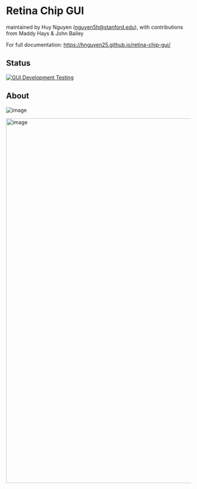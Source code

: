 # Retina Chip GUI
maintained by Huy Nguyen (nguyen5h@stanford.edu), with contributions from Maddy Hays & John Bailey

For full documentation: https://hnguyen25.github.io/retina-chip-gui/

## Status
[![GUI Development Testing](https://github.com/hnguyen25/retina-chip-gui/actions/workflows/python-package-conda.yml/badge.svg?branch=testing)](https://github.com/hnguyen25/retina-chip-gui/actions/workflows/python-package-conda.yml)

## About
![image](https://user-images.githubusercontent.com/14322381/209891318-1b445f17-b1c3-494a-9151-726b7cf91914.png)

<img width="993" alt="image" src="https://user-images.githubusercontent.com/14322381/209892685-9d9f3b1e-e321-40a7-a60d-096375d18e19.png">



